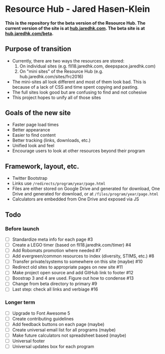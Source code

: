 # Resource Hub - Jared Hasen-Klein
#### This is the repository for the beta version of the Resource Hub. The current version of the site is at [hub.jaredhk.com](http://hub.jaredhk.com). The beta site is at [hub.jaredhk.com/beta](http://hub.jaredhk.com/beta).

## Purpose of transition
* Currently, there are two ways the resources are stored:
  1. On individual sites (e.g. fll18.jaredhk.com, deepspace.jaredhk.com)
  2. On "mini sites" of the Resource Hub (e.g. hub.jaredhk.com/sites/frc2016)
* The mini-sites all look different and most of them look bad. This is because of a lack of CSS and time spent copying and pasting.
* The full sites look good but are confusing to find and not cohesive
* This project hopes to unify all of those sites

## Goals of the new site
* Faster page load times
* Better appearance
* Easier to find content
* Better tracking (links, downloads, etc.)
* Unified look and feel
* Encourage users to look at other resources beyond their program

## Framework, layout, etc.
* Twitter Bootstrap
* Links use `/redirects/program/year/page.html`
* Files are either stored on Google Drive and generated for download, One Drive and generated for download, or at `/files/program/year/page.html`
* Calculators are embedded from One Drive and exposed via JS

## Todo
### Before launch
- [ ] Standardize meta info for each page #3
- [ ] Create a LEGO timer (based on fll18.jaredhk.com/timer) #4
- [ ] Add Robomats promotion where needed #7
- [ ] Add evergreen/common resources to index (diversity, STIMS, etc.) #8
- [ ] Transfer private/systems to somewhere on this site (maybe) #10
- [ ] Redirect old sites to appropriate pages on new site #11
- [ ] Make project open source and add GitHub link to footer #12
- [ ] Boostrap 3 and 4 are used. Figure out how to condense #13
- [ ] Change from beta directory to primary #9
- [ ] Last step: check all links and verbiage #16
### Longer term
- [ ] Upgrade to Font Awesome 5
- [ ] Create contributing guidelines
- [ ] Add feedback buttons on each page (maybe)
- [ ] Create universal email list for all programs (maybe)
- [ ] Make future calculators not spreadsheet based (maybe)
- [ ] Universal footer
- [ ] Universal updates box for each program
